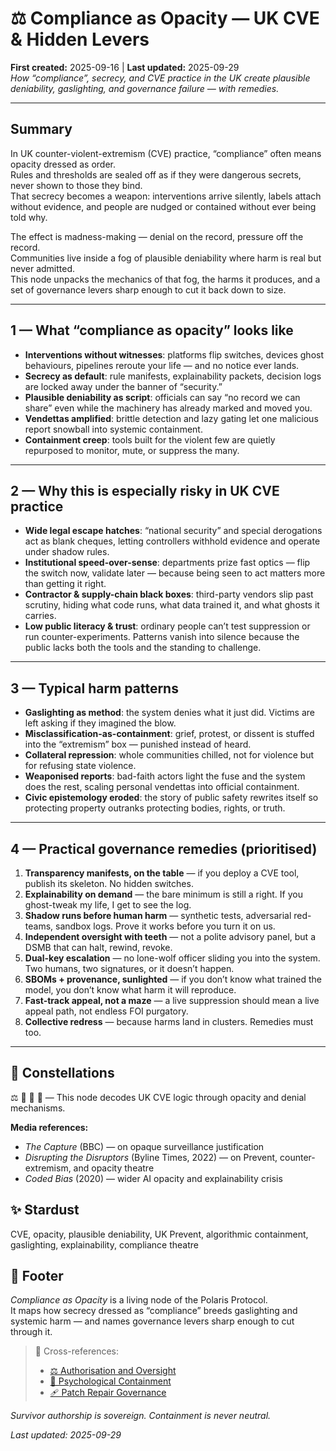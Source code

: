 # ⚖️ Compliance as Opacity — UK CVE & Hidden Levers  
**First created:** 2025-09-16 | **Last updated:** 2025-09-29  
*How “compliance”, secrecy, and CVE practice in the UK create plausible deniability, gaslighting, and governance failure — with remedies.*

---

## Summary  
In UK counter-violent-extremism (CVE) practice, “compliance” often means opacity dressed as order.  
Rules and thresholds are sealed off as if they were dangerous secrets, never shown to those they bind.  
That secrecy becomes a weapon: interventions arrive silently, labels attach without evidence, and people are nudged or contained without ever being told why.

The effect is madness-making — denial on the record, pressure off the record.  
Communities live inside a fog of plausible deniability where harm is real but never admitted.  
This node unpacks the mechanics of that fog, the harms it produces, and a set of governance levers sharp enough to cut it back down to size.

---

## 1 — What “compliance as opacity” looks like  
- **Interventions without witnesses**: platforms flip switches, devices ghost behaviours, pipelines reroute your life — and no notice ever lands.  
- **Secrecy as default**: rule manifests, explainability packets, decision logs are locked away under the banner of “security.”  
- **Plausible deniability as script**: officials can say “no record we can share” even while the machinery has already marked and moved you.  
- **Vendettas amplified**: brittle detection and lazy gating let one malicious report snowball into systemic containment.  
- **Containment creep**: tools built for the violent few are quietly repurposed to monitor, mute, or suppress the many.  

---

## 2 — Why this is especially risky in UK CVE practice  
- **Wide legal escape hatches**: “national security” and special derogations act as blank cheques, letting controllers withhold evidence and operate under shadow rules.  
- **Institutional speed-over-sense**: departments prize fast optics — flip the switch now, validate later — because being seen to act matters more than getting it right.  
- **Contractor & supply-chain black boxes**: third-party vendors slip past scrutiny, hiding what code runs, what data trained it, and what ghosts it carries.  
- **Low public literacy & trust**: ordinary people can’t test suppression or run counter-experiments. Patterns vanish into silence because the public lacks both the tools and the standing to challenge.  

---

## 3 — Typical harm patterns  
- **Gaslighting as method**: the system denies what it just did. Victims are left asking if they imagined the blow.  
- **Misclassification-as-containment**: grief, protest, or dissent is stuffed into the “extremism” box — punished instead of heard.  
- **Collateral repression**: whole communities chilled, not for violence but for refusing state violence.  
- **Weaponised reports**: bad-faith actors light the fuse and the system does the rest, scaling personal vendettas into official containment.  
- **Civic epistemology eroded**: the story of public safety rewrites itself so protecting property outranks protecting bodies, rights, or truth.  

---

## 4 — Practical governance remedies (prioritised)  
1. **Transparency manifests, on the table** — if you deploy a CVE tool, publish its skeleton. No hidden switches.  
2. **Explainability on demand** — the bare minimum is still a right. If you ghost-tweak my life, I get to see the log.  
3. **Shadow runs before human harm** — synthetic tests, adversarial red-teams, sandbox logs. Prove it works before you turn it on us.  
4. **Independent oversight with teeth** — not a polite advisory panel, but a DSMB that can halt, rewind, revoke.  
5. **Dual-key escalation** — no lone-wolf officer sliding you into the system. Two humans, two signatures, or it doesn’t happen.  
6. **SBOMs + provenance, sunlighted** — if you don’t know what trained the model, you don’t know what harm it will reproduce.  
7. **Fast-track appeal, not a maze** — a live suppression should mean a live appeal path, not endless FOI purgatory.  
8. **Collective redress** — because harms land in clusters. Remedies must too.  

---

## 🌌 Constellations  
⚖️ 🧠 🔮 🔏 — This node decodes UK CVE logic through opacity and denial mechanisms.

**Media references:**  
- *The Capture* (BBC) — on opaque surveillance justification  
- *Disrupting the Disruptors* (Byline Times, 2022) — on Prevent, counter-extremism, and opacity theatre  
- *Coded Bias* (2020) — wider AI opacity and explainability crisis

## ✨ Stardust  
CVE, opacity, plausible deniability, UK Prevent, algorithmic containment, gaslighting, explainability, compliance theatre

## 🏮 Footer  

*Compliance as Opacity* is a living node of the Polaris Protocol.  
It maps how secrecy dressed as “compliance” breeds gaslighting and systemic harm — and names governance levers sharp enough to cut through it.

> 📡 Cross-references:  
> - [⚖️ Authorisation and Oversight](./⚖️_authorisation_and_oversight.md)  
> - [🧠 Psychological Containment](../../../Metadata_Sabotage_Network/Narrative_And_Psych_Ops/🧠_Psychological_Containment/)  
> - [🩹 Patch Repair Governance](./🩹_patch_repair_governance.md)

*Survivor authorship is sovereign. Containment is never neutral.*  

_Last updated: 2025-09-29_
